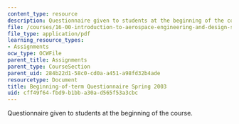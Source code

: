 ```yaml
---
content_type: resource
description: Questionnaire given to students at the beginning of the course.
file: /courses/16-00-introduction-to-aerospace-engineering-and-design-spring-2003/cff49f64fbd9b1bba30ad565f53a3cbc_Questionnaire_2003.pdf
file_type: application/pdf
learning_resource_types:
- Assignments
ocw_type: OCWFile
parent_title: Assignments
parent_type: CourseSection
parent_uid: 284b22d1-58c0-cd0a-a451-a98fd32b4ade
resourcetype: Document
title: Beginning-of-term Questionnaire Spring 2003
uid: cff49f64-fbd9-b1bb-a30a-d565f53a3cbc
---
```

Questionnaire given to students at the beginning of the course.

